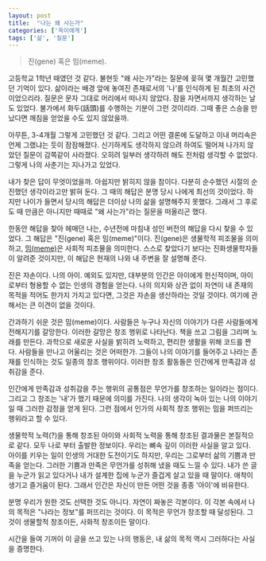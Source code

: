 ```yaml
---
layout: post
title:  "나는 왜 사는가"
categories: ['옥이에게']
tags: ['삶', '질문']
---
```


> 진(gene) 혹은 밈(meme).

고등학교 1학년 때였던 것 같다. 불현듯 "왜 사는가"라는 질문에 꽂혀 몇 개월간 고민했던 기억이 있다. 삶이라는 배경 앞에 놓여진 존재로서의 '나'를 인식하게 된 최초의 사건이었으리라. 질문은 문자 그대로 머리에서 떠나지 않았다. 잠을 자면서까지 생각하는 날도 있었다. 불가에서 화두(話頭)를 수행하는 기분이 그런 것이리라. 그때 좋은 스승을 만났다면 깨침을 얻었을 수도 있지 않았을까.

아무튼, 3-4개월 그렇게 고민했던 것 같다. 그리고 어떤 결론에 도달하고 이내 머리속은 언제 그랬냐는 듯이 잠잠해졌다. 신기하게도 생각하지 않으려 하여도 떨어져 나가지 않았던 질문이 감쪽같이 사라졌다. 오히려 일부러 생각하려 해도 전처럼 생각할 수 없었다. 그렇게 나의 사춘기는 지나가고 있었다.

내가 찾은 답이 무엇이었을까. 아쉽지만 밝히지 않을 참이다. 다분히 순수했던 시절의 순진했던 생각이라고만 밝혀 둔다. 그 때의 해답은 분명 당시 나에게 최선의 것이었다. 하지만 나이가 들면서 당시의 해답은 더이상 나의 삶을 설명해주지 못했다. 그래서 그 후로도  때 만큼은 아니지만 때때로 "왜 사는가"라는 질문을 떠올리곤 했다.

한동안 해답을 찾아 헤매던 나는, 수년전에 마침내 성인 버전의 해답을 다시 찾을 수 있었다. 그 해답은 "진(gene) 혹은 밈(meme)"이다. 진(gene)은 생물학적 피조물을 의미하고, [밈(meme)](https://ko.wikipedia.org/wiki/%EB%B0%88)은 사회적 피조물을 의미한다. 스스로 찾았다기 보다는 진화생물학자들이 알려준 것이지만, 이 해답은 현재의 나와 내 주변을 잘 설명해 준다.

진은 자손이다. 나의 아이. 예외도 있지만, 대부분의 인간은 아이에게 헌신적이며, 아이로부터 형용할 수 없는 인생의 경험을 얻는다. 나의 의지와 상관 없이 자연이 내 존재의 목적을 적어도 한가지 가지고 있다면, 그것은 자손을 생산하라는 것일 것이다. 여기에 관해서는 큰 이견이 없을 것이다.

간과하기 쉬운 것은 밈(meme)이다. 사람들은 누구나 자신의 이야기가 다른 사람들에게 전해지기를 갈망한다. 이러한 갈망은 창조 행위로 나타난다. 책을 쓰고 그림을 그리며 노래를 만든다. 과학으로 새로운 사실을 밝히려 노력하고, 편리한 생활을 위해 코드를 짠다. 사람들을 만나고 어울리는 것은 어떠한가. 그들이 나의 이야기를 들어주고 나라는 존재를 인식하는 것도 일종의 창조 행위이다. 이러한 창조 활동들은 인간에게 만족감과 성취감을 준다.

인간에게 만족감과 성취감을 주는 행위의 공통점은 무언가를 창조하는 일이라는 점이다. 그리고 그 창조는 '내'가 했기 때문에 의미를 가진다. 나의 생각이 녹아 있는 나의 이야기일 때 그러한 감정을 얻게 된다. 그런 점에서 인가의 사회적 창조 행위는 밈을 퍼뜨리는 행위라고 할 수 있다.

생물학적 노력(?)을 통해 창조된 아이와 사회적 노력을 통해 창조된 결과물은 본질적으로 같다. 모두 나로 부터 출발한 정보이다. 우리는 뼈속 깊이 이러한 사실을 알고 있다. 아이를 키우는 일이 인생의 거대한 도전이기도 하지만, 우리는 그로부터 삶의 기쁨과 만족을 얻는다. 그러한 기쁨과 만족은 무언가를 성취해 냈을 때도 느낄 수 있다. 내가 쓴 글을 누군가 읽고 있다거나 내가 설계한 집에 누군가 즐겁게 살고 있을 때 말이다. 애착이 생기고 즐거움이 된다. 그래서 인간은 자신이 만든 어떤 것을 종종 '아이'에 비유한다.

분명 우리가 원한 것도 선택한 것도 아니다. 자연이 짜놓은 각본이다. 이 각본 속에서 나의 목적은 "나라는 정보"를 퍼뜨리는 것이다. 이 목적은 무언가 창조할 때 달성된다. 그것이 생물할적 창조이든, 사화적 창조이든 말이다.

시간을 들여 기꺼이 이 글을 쓰고 있는 나의 행동은, 내 삶의 목적 역시 그러하다는 사실을 증명한다.
